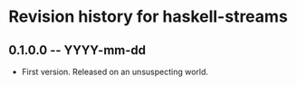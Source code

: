 # Revision history for haskell-streams

## 0.1.0.0 -- YYYY-mm-dd

* First version. Released on an unsuspecting world.
